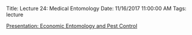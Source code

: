 Title: Lecture 24: Medical Entomology
Date: 11/16/2017 11:00:00 AM
Tags: lecture


[Presentation: Economic Entomology and Pest Control](/pdfs/applied-ent.ppt)
